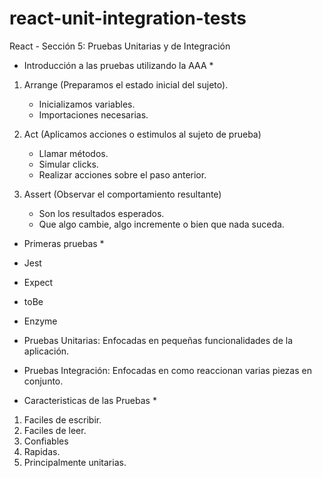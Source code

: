 # react-unit-integration-tests
React - Sección 5: Pruebas Unitarias y de Integración

* Introducción a las pruebas utilizando la AAA *
1. Arrange (Preparamos el estado inicial del sujeto).
    - Inicializamos variables.
    - Importaciones necesarias.

2. Act (Aplicamos acciones o estimulos al sujeto de prueba)
    - Llamar métodos.
    - Simular clicks.
    - Realizar acciones sobre el paso anterior.

3. Assert (Observar el comportamiento resultante)
    - Son los resultados esperados.
    - Que algo cambie, algo incremente o bien que nada suceda.

* Primeras pruebas *
- Jest
- Expect
- toBe
- Enzyme


- Pruebas Unitarias: Enfocadas en pequeñas funcionalidades de la aplicación.
- Pruebas Integración: Enfocadas en como reaccionan varias piezas en conjunto.

* Caracteristicas de las Pruebas *
1. Faciles de escribir.
2. Faciles de leer.
3. Confiables
4. Rapidas.
5. Principalmente unitarias.